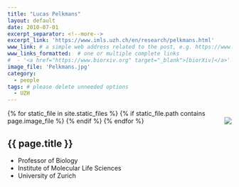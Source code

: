 ```yaml
---
title: "Lucas Pelkmans"
layout: default
date: 2010-07-01
excerpt_separator: <!--more-->
excerpt_link: 'https://www.imls.uzh.ch/en/research/pelkmans.html'
www_link: # a simple web address related to the post, e.g. https://www.ga4gh.org
www_links_formatted:  # one or multiple complete links
#  - '<a href="https://www.biorxiv.org" target="_blank">[biorXiv]</a>'
image_file: 'Pelkmans.jpg'
category:
  - people
tags: # please delete unneeded options
  - UZH
---
```


{% for static_file in site.static_files %}
  {% if static_file.path contains page.image_file %}
<img style="float: right; max-width: 80px;" src="{{ static_file.path | relative_url}}" />
  {% endif %}
{% endfor %}

## {{ page.title }}

* Professor of Biology
* Institute of Molecular Life Sciences 
* University of Zurich

<!--more-->





